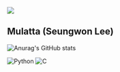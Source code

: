 <img src="https://capsule-render.vercel.app/api?type=slice&color=293040&height=150&section=header&text=MULATTA&fontSize=45&fontColor=D5B263&rotate=10&fontAlign=80&fontAlignY=25" />

Mulatta (Seungwon Lee)
---
![Anurag's GitHub stats](https://github-readme-stats.vercel.app/api?username=mulatta&hide=contribs,prs&show_icons=true&theme=noctis_minimus)

![Python](https://img.shields.io/badge/Python-3776AB?style=for-the-badge&logo=python&logoColor=white)
![C](https://img.shields.io/badge/C-00599C?style=for-the-badge&logo=c&logoColor=white)





